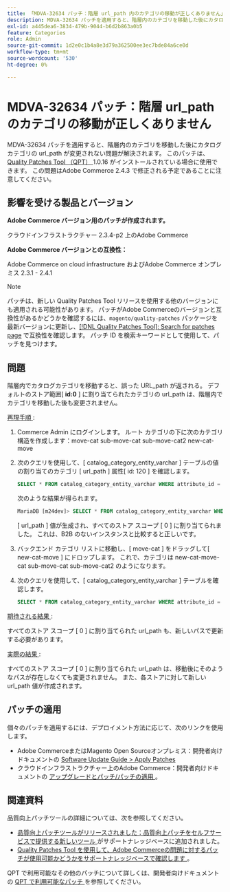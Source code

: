 ```yaml
---
title: 「MDVA-32634 パッチ：階層 url_path 内のカテゴリの移動が正しくありません」
description: MDVA-32634 パッチを適用すると、階層内のカテゴリを移動した後にカタログカテゴリの url\_path が変更されない問題が解決されます。 このパッチは、[Quality Patches Tool （QPT） ] （/help/announcements/adobe-commerce-announcements/magento-quality-patches-released-new-tool-to-self-serve-quality-patches.md） 1.0.16 がインストールされている場合に利用できます。 この問題はAdobe Commerce 2.4.3 で修正される予定であることに注意してください。
exl-id: a445dea6-3834-479b-9044-b6d2b863a0b5
feature: Categories
role: Admin
source-git-commit: 1d2e0c1b4a8e3d79a362500ee3ec7bde84a6ce0d
workflow-type: tm+mt
source-wordcount: '530'
ht-degree: 0%

---
```


# MDVA-32634 パッチ：階層 url_path のカテゴリの移動が正しくありません

MDVA-32634 パッチを適用すると、階層内のカテゴリを移動した後にカタログカテゴリの url\_path が変更されない問題が解決されます。 このパッチは、[Quality Patches Tool （QPT） ](/help/announcements/adobe-commerce-announcements/magento-quality-patches-released-new-tool-to-self-serve-quality-patches.md)1.0.16 がインストールされている場合に使用できます。 この問題はAdobe Commerce 2.4.3 で修正される予定であることに注意してください。

## 影響を受ける製品とバージョン

**Adobe Commerce バージョン用のパッチが作成されます。**

クラウドインフラストラクチャー 2.3.4-p2 上のAdobe Commerce

**Adobe Commerce バージョンとの互換性：**

Adobe Commerce on cloud infrastructure およびAdobe Commerce オンプレミス 2.3.1 - 2.4.1

>[!NOTE]
>
>パッチは、新しい Quality Patches Tool リリースを使用する他のバージョンにも適用される可能性があります。 パッチがAdobe Commerceのバージョンと互換性があるかどうかを確認するには、`magento/quality-patches` パッケージを最新バージョンに更新し、[[!DNL Quality Patches Tool]: Search for patches page](https://devdocs.magento.com/quality-patches/tool.html#patch-grid) で互換性を確認します。 パッチ ID を検索キーワードとして使用して、パッチを見つけます。

## 問題

階層内でカタログカテゴリを移動すると、誤った URL\_path が返される。 デフォルトのストア範囲\[ **id:0** \] に割り当てられたカテゴリの url\_path は、階層内でカテゴリを移動した後も変更されません。

<u> 再現手順 </u>:

1. Commerce Admin にログインします。 ルート カテゴリの下に次のカテゴリ構造を作成します：move-cat sub-move-cat sub-move-cat2 new-cat-move
1. 次のクエリを使用して、\[ catalog\_category\_entity\_varchar \] テーブルの値の割り当てのカテゴリ \[ url\_path \] 属性\[ id: 120 \] を確認します。

   ```sql
   SELECT * FROM catalog_category_entity_varchar WHERE attribute_id = 120 ORDER BY value_id DESC LIMIT 4;
   ```

   次のような結果が得られます。

   ```sql
   MariaDB [m24dev]> SELECT * FROM catalog_category_entity_varchar WHERE attribute_id = 120 ORDER BY value_id DESC LIMIT 4;
   ```

   \[ url\_path \] 値が生成され、すべてのストア スコープ \[ 0 \] に割り当てられました。 これは、B2B のないインスタンスと比較すると正しいです。
1. バックエンド カテゴリ リストに移動し、\[ move-cat \] をドラッグして\[ new-cat-move \] にドロップします。 これで、カテゴリは new-cat-move-cat sub-move-cat sub-move-cat2 のようになります。
1. 次のクエリを使用して、\[ catalog\_category\_entity\_varchar \] テーブルを確認します。

   ```sql
   SELECT * FROM catalog_category_entity_varchar WHERE attribute_id = 120 ORDER BY value_id DESC LIMIT 16;
   ```

<u> 期待される結果 </u>:

すべてのストア スコープ \[ 0 \] に割り当てられた url\_path も、新しいパスで更新する必要があります。

<u> 実際の結果 </u>:

すべてのストア スコープ \[ 0 \] に割り当てられた url\_path は、移動後にそのようなパスが存在しなくても変更されません。 また、各ストアに対して新しい url\_path 値が作成されます。

## パッチの適用

個々のパッチを適用するには、デプロイメント方法に応じて、次のリンクを使用します。

* Adobe CommerceまたはMagento Open Sourceオンプレミス：開発者向けドキュメントの [Software Update Guide > Apply Patches](https://devdocs.magento.com/guides/v2.4/comp-mgr/patching/mqp.html)
* クラウドインフラストラクチャー上のAdobe Commerce：開発者向けドキュメントの [ アップグレードとパッチ/パッチの適用 ](https://devdocs.magento.com/cloud/project/project-patch.html)。

## 関連資料

品質向上パッチツールの詳細については、次を参照してください。

* [ 品質向上パッチツールがリリースされました：品質向上パッチをセルフサービスで提供する新しいツール ](/help/announcements/adobe-commerce-announcements/magento-quality-patches-released-new-tool-to-self-serve-quality-patches.md) がサポートナレッジベースに追加されました。
* [Quality Patches Tool を使用して、Adobe Commerceの問題に対するパッチが使用可能かどうかをサポートナレッジベースで確認します ](/help/support-tools/patches-available-in-qpt-tool/check-patch-for-magento-issue-with-magento-quality-patches.md)。

QPT で利用可能なその他のパッチについて詳しくは、開発者向けドキュメントの [QPT で利用可能なパッチ ](https://devdocs.magento.com/quality-patches/tool.html#patch-grid) を参照してください。

